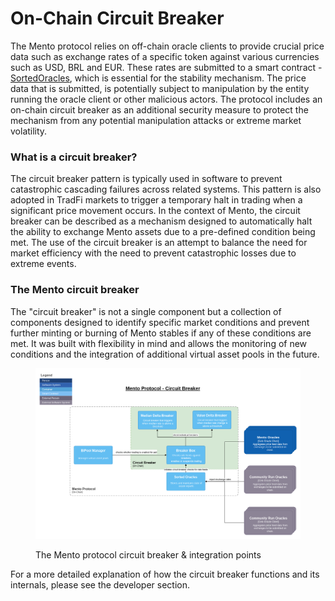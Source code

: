 # On-Chain Circuit Breaker

The Mento protocol relies on off-chain oracle clients to provide crucial price data such as exchange rates of a specific token against various currencies such as USD, BRL and EUR. These rates are submitted to a smart contract - [SortedOracles](https://github.com/mento-protocol/mento-core/blob/main/contracts/SortedOracles.sol), which is essential for the stability mechanism. The price data that is submitted, is potentially subject to manipulation by the entity running the oracle client or other malicious actors. The protocol includes an on-chain circuit breaker as an additional security measure to protect the mechanism from any potential manipulation attacks or extreme market volatility.

### What is a circuit breaker?

The circuit breaker pattern is typically used in software to prevent catastrophic cascading failures across related systems. This pattern is also adopted in TradFi markets to trigger a temporary halt in trading when a significant price movement occurs. In the context of Mento, the circuit breaker can be described as a mechanism designed to automatically halt the ability to exchange Mento assets due to a pre-defined condition being met. The use of the circuit breaker is an attempt to balance the need for market efficiency with the need to prevent catastrophic losses due to extreme events.

### The Mento circuit breaker

The "circuit breaker" is not a single component but a collection of components designed to identify specific market conditions and prevent further minting or burning of Mento stables if any of these conditions are met. It was built with flexibility in mind and allows the monitoring of new conditions and the integration of additional virtual asset pools in the future.

<figure><img src="../.gitbook/assets/Mento Protocol Architecture-Circuit Breaker (1).png" alt=""><figcaption><p>The Mento protocol circuit breaker &#x26; integration points</p></figcaption></figure>

For a more detailed explanation of how the circuit breaker functions and its internals, please see the developer section.

&#x20;
